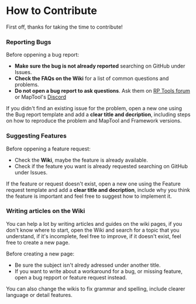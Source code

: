 # How to Contribute

First off, thanks for taking the time to contribute!

### Reporting Bugs

Before oppening a bug report:

- **Make sure the bug is not already reported** searching on GitHub under Issues.
- **Check the FAQs on the Wiki** for a list of common questions and problems.
- **Do not open a bug report to ask questions**. Ask them on [RP Tools forum](https://forums.rptools.net/viewtopic.php?f=85&t=28435) or MapTool's [Discord](https://discord.com/invite/hbn2bfn)

If you didn't find an existing issue for the problem, open a new one using the Bug report template and add a **clear title and decription**, including steps on how to reproduce the problem and MapTool and Framework versions.

### Suggesting Features

Before oppening a feature request: 

- Check the **Wiki**, maybe the feature is already available.
- Check if the feature you want is already requested searching on GitHub under Issues.

If the feature or request doesn't exist, open a new one using the Feature request template and add a **clear title and decription**, include why you think the feature is important and feel free to suggest how to implement it.

### Writing articles on the Wiki

You can help a lot by writing articles and guides on the wiki pages, if you don't know where to start, open the Wiki and search for a topic that you understand, if it's incomplete, feel free to improve, if it doesn't exist, feel free to create a new page.

Before creating a new page:

- Be sure the subject isn't alredy adressed under another title.
- If you want to write about a workaround for a bug, or missing feature, open a bug repport or feature request instead.

You can also change the wikis to fix grammar and spelling, include clearer language or detail features.
